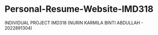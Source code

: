 # Personal-Resume-Website-IMD318
INDIVIDUAL PROJECT IMD318 (NURIN KARMILA BINTI ABDULLAH - 2022891304)
